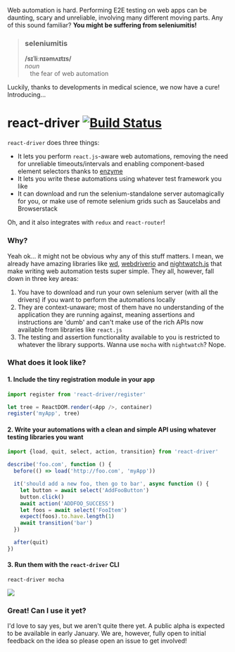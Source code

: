 Web automation is hard. Performing E2E testing on web apps can be daunting, scary and unreliable, involving many different moving parts. Any of this sound familiar? __You might be suffering from seleniumitis!__

> ### seleniumitis  
> __/sɪˈliːnɪəmʌɪtɪs/__  
> _noun_  
> &nbsp;&nbsp;&nbsp;the fear of web automation

Luckily, thanks to developments in medical science, we now have a cure! Introducing...


# react-driver [![Build Status](https://travis-ci.org/QubitProducts/react-driver.svg)](https://travis-ci.org/QubitProducts/react-driver)

`react-driver` does three things:

* It lets you perform `react.js`-aware web automations, removing the need for unreliable timeouts/intervals and enabling component-based element selectors thanks to [enzyme](http://airbnb.io/enzyme/)
* It lets you write these automations using whatever test framework you like
* It can download and run the selenium-standalone server automagically for you, or make use of remote selenium grids such as Saucelabs and Browserstack

Oh, and it also integrates with `redux` and `react-router`!


### Why?

Yeah ok... it might not be obvious why any of this stuff matters. I mean, we already have amazing libraries like [wd](https://github.com/admc/wd), [webdriverio](http://webdriver.io/) and [nightwatch.js](http://nightwatchjs.org/) that make writing web automation tests super simple. They all, however, fall down in three key areas:

1. You have to download and run your own selenium server (with all the drivers) if you want to perform the automations locally
1. They are context-unaware; most of them have no understanding of the application they are running against, meaning assertions and instructions are 'dumb' and can't make use of the rich APIs now available from libraries like `react.js`
1. The testing and assertion functionality available to you is restricted to whatever the library supports. Wanna use `mocha` with `nightwatch`? Nope.


### What does it look like?

#### 1. Include the tiny registration module in your app

```js
import register from 'react-driver/register'

let tree = ReactDOM.render(<App />, container)
register('myApp', tree)
```

#### 2. Write your automations with a clean and simple API using whatever testing libraries you want

```js
import {load, quit, select, action, transition} from 'react-driver'

describe('foo.com', function () {
  before(() => load('http://foo.com', 'myApp'))

  it('should add a new foo, then go to bar', async function () {
    let button = await select('AddFooButton')
    button.click()
    await action('ADDFOO_SUCCESS')
    let foos = await select('FooItem')
    expect(foos).to.have.length(1)
    await transition('bar')
  })

  after(quit)
})
```

#### 3. Run them with the `react-driver` CLI

```react-driver mocha```

![](http://g.recordit.co/Vpj2x1jFM5.gif)


### Great! Can I use it yet?

I'd love to say yes, but we aren't quite there yet. A public alpha is expected to be available in early January. We are, however, fully open to initial feedback on the idea so please open an issue to get involved!